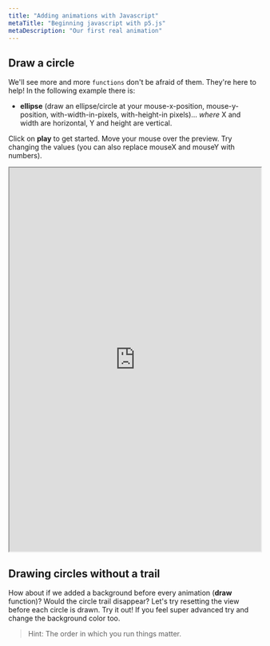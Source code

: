 ```yaml
---
title: "Adding animations with Javascript"
metaTitle: "Beginning javascript with p5.js"
metaDescription: "Our first real animation"
---
```


## Draw a circle

We'll see more and more `functions` don't be afraid of them. They're here to help! In the following example there is:
- **ellipse** (draw an ellipse/circle at your mouse-x-position, mouse-y-position, with-width-in-pixels, with-height-in pixels)... *where* X and width are horizontal, Y and height are vertical.

Click on **play** to get started. Move your mouse over the preview. Try changing the values (you can also replace mouseX and mouseY with numbers). 

<iframe src="https://editor.p5js.org/dioptre/sketches/SUzo3a_1o" width="100%" height="768"></iframe>

## Drawing circles without a trail

How about if we added a background before every animation (**draw** function)? Would the circle trail disappear? Let's try resetting the view before each circle is drawn. Try it out! If you feel super advanced try and change the background color too.

> Hint: The order in which you run things matter.




